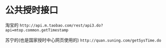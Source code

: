 
# 公共授时接口

淘宝的 `http://api.m.taobao.com/rest/api3.do?api=mtop.common.getTimestamp`

苏宁的(也是国家授时中心网页使用的) `http://quan.suning.com/getSysTime.do`


